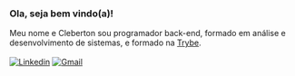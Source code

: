 ### Ola, seja bem vindo(a)!

Meu nome e Cleberton sou programador back-end, formado em análise e desenvolvimento de sistemas, e formado na [Trybe](https://www.betrybe.com/).<br/> <br/>
[![Linkedin](https://img.shields.io/badge/-LinkedIn-blue?style=for-the-badge&logo=Linkedin&logoColor=white)](https://www.linkedin.com/in/cleberton-francisco/) 
[![Gmail](http://img.shields.io/badge/-Gmail-D14836?style=for-the-badge&logo=Gmail&logoColor=white)](mailto:clebertonfgc@gmail.com)
